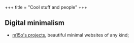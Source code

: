 +++
title = "Cool stuff and people"
+++

## Digital minimalism
- [m15o's projects](https://lipu.li/?u=m15o&p=projects), beautiful minimal websites of any kind;
